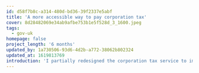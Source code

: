 ```yaml
---
id: d58f7b8c-a314-480d-bd36-39f2337e5abf
title: 'A more accessible way to pay corporation tax'
cover: 8d28482069e34ab9afbe753b1e5f528d_3_1600.jpeg
tags:
  - gov-uk
homepage: false
project_length: '6 months'
updated_by: 1a730506-93d6-4d2b-a772-38062b802324
updated_at: 1619813769
introduction: 'I partially redesigned the corporation tax service to improve accessibility so more people could use it.'
---
```

